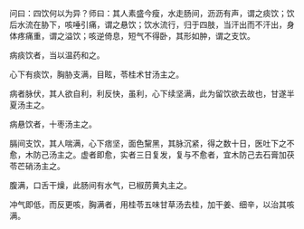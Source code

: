 问曰：四饮何以为异？师曰：其人素盛今瘦，水走肠间，沥沥有声，谓之痰饮；饮后水流在胁下，咳唾引痛，谓之悬饮；饮水流行，归于四肢，当汗出而不汗出，身体疼痛重，谓之溢饮；咳逆倚息，短气不得卧，其形如肿，谓之支饮。

病痰饮者，当以温药和之。

心下有痰饮，胸胁支满，目眩，苓桂术甘汤主之。

病者脉伏，其人欲自利，利反快，虽利，心下续坚满，此为留饮欲去故也，甘遂半夏汤主之。

病悬饮者，十枣汤主之。

膈间支饮，其人喘满，心下痞坚，面色黧黑，其脉沉紧，得之数十日，医吐下之不愈，木防己汤主之。虚者即愈，实者三日复发，复与不愈者，宜木防己去石膏加茯苓芒硝汤主之。

腹满，口舌干燥，此肠间有水气，已椒苈黄丸主之。

冲气即低，而反更咳，胸满者，用桂苓五味甘草汤去桂，加干姜、细辛，以治其咳满。

